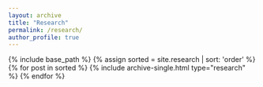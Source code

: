 ```yaml
---
layout: archive
title: "Research"
permalink: /research/
author_profile: true
---
```


{% include base_path %}
{% assign sorted = site.research | sort: 'order' %}
{% for post in sorted %}
  {% include archive-single.html type="research" %}
{% endfor %}
